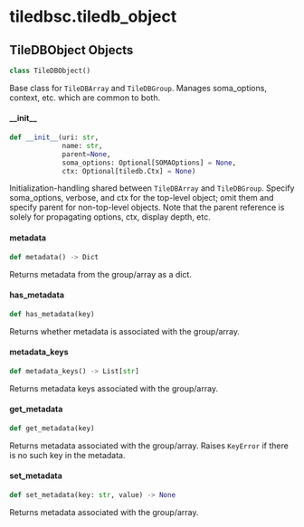 <a id="tiledbsc.tiledb_object"></a>

# tiledbsc.tiledb\_object

<a id="tiledbsc.tiledb_object.TileDBObject"></a>

## TileDBObject Objects

```python
class TileDBObject()
```

Base class for `TileDBArray` and `TileDBGroup`. Manages soma_options, context, etc. which are common
to both.

<a id="tiledbsc.tiledb_object.TileDBObject.__init__"></a>

#### \_\_init\_\_

```python
def __init__(uri: str,
             name: str,
             parent=None,
             soma_options: Optional[SOMAOptions] = None,
             ctx: Optional[tiledb.Ctx] = None)
```

Initialization-handling shared between `TileDBArray` and `TileDBGroup`.  Specify soma_options,
verbose, and ctx for the top-level object; omit them and specify parent for non-top-level
objects. Note that the parent reference is solely for propagating options, ctx, display
depth, etc.

<a id="tiledbsc.tiledb_object.TileDBObject.metadata"></a>

#### metadata

```python
def metadata() -> Dict
```

Returns metadata from the group/array as a dict.

<a id="tiledbsc.tiledb_object.TileDBObject.has_metadata"></a>

#### has\_metadata

```python
def has_metadata(key)
```

Returns whether metadata is associated with the group/array.

<a id="tiledbsc.tiledb_object.TileDBObject.metadata_keys"></a>

#### metadata\_keys

```python
def metadata_keys() -> List[str]
```

Returns metadata keys associated with the group/array.

<a id="tiledbsc.tiledb_object.TileDBObject.get_metadata"></a>

#### get\_metadata

```python
def get_metadata(key)
```

Returns metadata associated with the group/array.
Raises `KeyError` if there is no such key in the metadata.

<a id="tiledbsc.tiledb_object.TileDBObject.set_metadata"></a>

#### set\_metadata

```python
def set_metadata(key: str, value) -> None
```

Returns metadata associated with the group/array.

